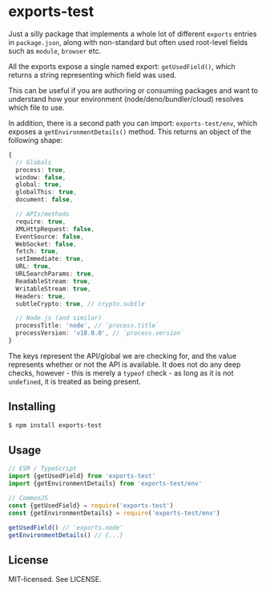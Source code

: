 # exports-test

Just a silly package that implements a whole lot of different `exports` entries in `package.json`, along with non-standard but often used root-level fields such as `module`, `browser` etc.

All the exports expose a single named export: `getUsedField()`, which returns a string representing which field was used.

This can be useful if you are authoring or consuming packages and want to understand how your environment (node/deno/bundler/cloud) resolves which file to use.

In addition, there is a second path you can import: `exports-test/env`, which exposes a `getEnvironmentDetails()` method. This returns an object of the following shape:

```ts
{
  // Globals
  process: true,
  window: false,
  global: true,
  globalThis: true,
  document: false,

  // APIs/methods
  require: true,
  XMLHttpRequest: false,
  EventSource: false,
  WebSocket: false,
  fetch: true,
  setImmediate: true,
  URL: true,
  URLSearchParams: true,
  ReadableStream: true,
  WritableStream: true,
  Headers: true,
  subtleCrypto: true, // crypto.subtle

  // Node.js (and similar)
  processTitle: 'node', // `process.title`
  processVersion: 'v18.0.0', // `process.version`
}
```

The keys represent the API/global we are checking for, and the value represents whether or not the API is available. It does not do any deep checks, however - this is merely a `typeof` check - as long as it is not `undefined`, it is treated as being present.

## Installing

```sh
$ npm install exports-test
```

## Usage

```js
// ESM / TypeScript
import {getUsedField} from 'exports-test'
import {getEnvironmentDetails} from 'exports-test/env'

// CommonJS
const {getUsedField} = require('exports-test')
const {getEnvironmentDetails} = require('exports-test/env')

getUsedField() // 'exports.node'
getEnvironmentDetails() // {...}
```

## License

MIT-licensed. See LICENSE.
